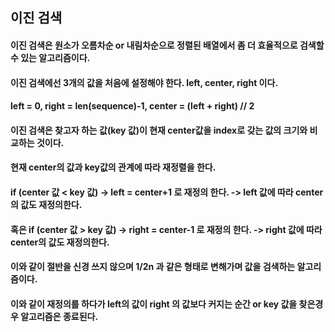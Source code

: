 ## 이진 검색
#### 이진 검색은 원소가 오름차순 or 내림차순으로 정렬된 배열에서 좀 더 효율적으로 검색할 수 있는 알고리즘이다.
#### 이진 검색에선 3개의 값을 처음에 설정해야 한다.  left, center, right 이다.
#### left = 0, right = len(sequence)-1, center = (left + right) // 2
#### 이진 검색은 찾고자 하는 값(key 값)이 현재 center값을 index로 갖는 값의 크기와 비교하는 것이다.
#### 현재 center의 값과 key값의 관계에 따라 재정렬을 한다.
#### if (center 값 < key 값) -> left = center+1 로 재정의 한다. -> left 값에 따라 center의 값도 재정의한다.
#### 혹은 if (center 값 > key 값) -> right = center-1 로 재정의 한다. -> right 값에 따라 center의 값도 재정의한다.

#### 이와 같이 절반을 신경 쓰지 않으며 1/2n 과 같은 형태로 변해가며 값을 검색하는 알고리즘이다.
#### 이와 같이 재정의를 하다가 left의 값이 right 의 값보다 커지는 순간 or key 값을 찾은경우 알고리즘은 종료된다.
